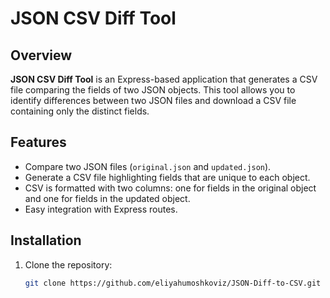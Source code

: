 # JSON CSV Diff Tool

## Overview
**JSON CSV Diff Tool** is an Express-based application that generates a CSV file comparing the fields of two JSON objects. This tool allows you to identify differences between two JSON files and download a CSV file containing only the distinct fields.

## Features
- Compare two JSON files (`original.json` and `updated.json`).
- Generate a CSV file highlighting fields that are unique to each object.
- CSV is formatted with two columns: one for fields in the original object and one for fields in the updated object.
- Easy integration with Express routes.

## Installation

1. Clone the repository:
   ```bash
   git clone https://github.com/eliyahumoshkoviz/JSON-Diff-to-CSV.git
